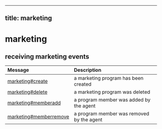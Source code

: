 

---
title: marketing
---
# marketing






## receiving marketing events

| Message | Description |
| :---- | :---------- |
| [marketing#create](#marketing#create) | a marketing program has been created |
| [marketing#delete](#marketing#delete) | a marketing program was deleted |
| [marketing#memberadd](#marketing#memberadd) | a program member was added by the agent |
| [marketing#memberremove](#marketing#memberremove) | a program member was removed by the agent |




